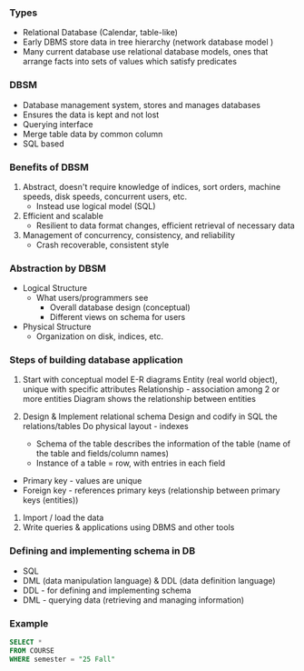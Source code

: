 ### Types
- Relational Database (Calendar, table-like)
- Early DBMS store data in tree hierarchy (network database model )
- Many current database use relational database models, ones that arrange facts into sets of values which satisfy predicates


### DBSM
- Database management system, stores and manages databases
- Ensures the data is kept and not lost
- Querying interface
- Merge table data by common column
- SQL based


### Benefits of DBSM
1. Abstract, doesn't require knowledge of indices, sort orders, machine speeds, disk speeds, concurrent users, etc.
	- Instead use logical model (SQL)
2. Efficient and scalable 
	- Resilient to data format changes, efficient retrieval of necessary data
3. Management of concurrency, consistency, and reliability 
	- Crash recoverable, consistent style


### Abstraction by DBSM
- Logical Structure
	- What users/programmers see
		- Overall database design (conceptual)
		- Different views on schema for users
- Physical Structure
	- Organization on disk, indices, etc.

### Steps of building database application
1. Start with conceptual model
		E-R diagrams
		Entity (real world object), unique with specific attributes
		Relationship - association among 2 or more entities
		Diagram shows the relationship between entities
		
2. Design & Implement relational schema
		Design and codify in SQL the relations/tables
		Do physical layout - indexes

	- Schema of the table describes the information of the table (name of the table and fields/column names)
	- Instance of a table = row, with entries in each field


- Primary key - values are unique 
- Foreign key - references primary keys (relationship between primary keys (entities))
1. Import / load the data
2. Write queries & applications using DBMS and other tools


### Defining and implementing schema in DB
- SQL
- DML (data manipulation language) & DDL (data definition language) 
- DDL - for defining and implementing schema
- DML - querying data (retrieving and managing information)

### Example
```SQL
SELECT *
FROM COURSE
WHERE semester = "25 Fall"
```